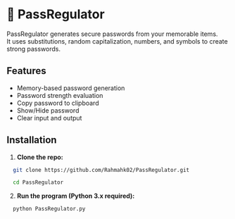 # 🔐 PassRegulator

PassRegulator generates secure passwords from your memorable items.  
It uses substitutions, random capitalization, numbers, and symbols to create strong passwords.

## Features
- Memory-based password generation
- Password strength evaluation
- Copy password to clipboard
- Show/Hide password
- Clear input and output

## Installation
1. **Clone the repo:**
```bash
  git clone https://github.com/Rahmahk02/PassRegulator.git
```

```bash
  cd PassRegulator
```
2. **Run the program (Python 3.x required):**
```bash
  python PassRegulator.py
```
